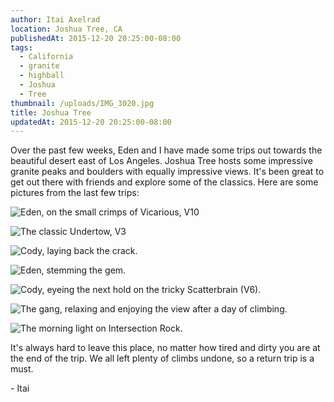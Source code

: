 ```yaml
---
author: Itai Axelrad
location: Joshua Tree, CA
publishedAt: 2015-12-20 20:25:00-08:00
tags:
  - California
  - granite
  - highball
  - Joshua
  - Tree
thumbnail: /uploads/IMG_3020.jpg
title: Joshua Tree
updatedAt: 2015-12-20 20:25:00-08:00
---
```


Over the past few weeks, Eden and I have made some trips out towards the beautiful desert east of Los Angeles. Joshua Tree hosts some impressive granite peaks and boulders with equally impressive views. It's been great to get out there with friends and explore some of the classics. Here are some pictures from the last few trips:

![Eden, on the small crimps of Vicarious, V10](/uploads/IMG_3020.jpg)

![The classic Undertow, V3](/uploads/IMG_3023.jpg)

![Cody, laying back the crack.](/uploads/IMG_3254.jpg)

![Eden, stemming the gem.](/uploads/IMG_3260.jpg)

![Cody, eyeing the next hold on the tricky Scatterbrain (V6).](/uploads/IMG_3257.jpg)

![The gang, relaxing and enjoying the view after a day of climbing.](/uploads/IMG_3277.jpg)

![The morning light on Intersection Rock.](/uploads/IMG_3302.jpg)

It's always hard to leave this place, no matter how tired and dirty you are at the end of the trip. We all left plenty of climbs undone, so a return trip is a must.

\- Itai
